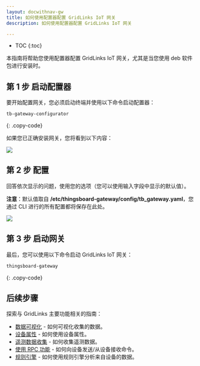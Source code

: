 ```yaml
---
layout: docwithnav-gw
title: 如何使用配置器配置 GridLinks IoT 网关
description: 如何使用配置器配置 GridLinks IoT 网关

---
```


* TOC
{:toc}

本指南将帮助您使用配置器配置 GridLinks IoT 网关，尤其是当您使用 deb 软件包进行安装时。

## 第 1 步 启动配置器

要开始配置网关，您必须启动终端并使用以下命令启动配置器：
```bash
tb-gateway-configurator
```
{: .copy-code}

如果您已正确安装网关，您将看到以下内容：

![](/images/gateway/gateway-cli.png)

## 第 2 步 配置

回答依次显示的问题，使用您的选项（您可以使用输入字段中显示的默认值）。

**注意**：默认值取自 **/etc/thingsboard-gateway/config/tb_gateway.yaml**，您通过 CLI 进行的所有配置都将保存在此处。

![](/images/gateway/gateway-cli-questions.png)

## 第 3 步 启动网关

最后，您可以使用以下命令启动 GridLinks IoT 网关：
```bash
thingsboard-gateway
```
{: .copy-code}

## 后续步骤

探索与 GridLinks 主要功能相关的指南：

- [数据可视化](/docs/user-guide/visualization/) - 如何可视化收集的数据。
- [设备属性](/docs/user-guide/attributes/) - 如何使用设备属性。
- [遥测数据收集](/docs/user-guide/telemetry/) - 如何收集遥测数据。
- [使用 RPC 功能](/docs/user-guide/rpc/) - 如何向设备发送/从设备接收命令。
- [规则引擎](/docs/user-guide/rule-engine/) - 如何使用规则引擎分析来自设备的数据。